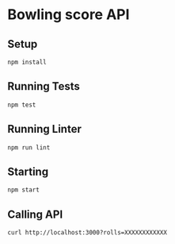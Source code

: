 # Bowling score API

## Setup
``` shell
npm install
```

## Running Tests
``` shell
npm test
```

## Running Linter
``` shell
npm run lint
```

## Starting
``` shell
npm start
```

## Calling API
``` shell
curl http://localhost:3000?rolls=XXXXXXXXXXXX
```